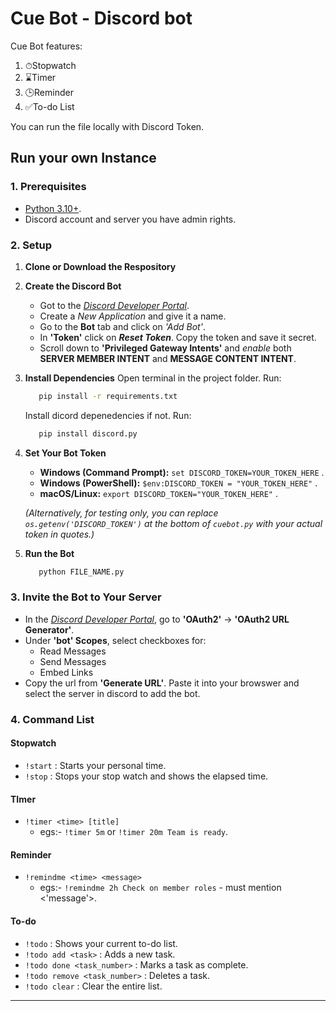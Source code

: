 # Cue Bot - Discord bot

Cue Bot features:
1. ⏱Stopwatch
2. ⌛Timer
3. 🕒Reminder
4. ✅To-do List

You can run the file locally with Discord Token.

## Run your own Instance

### 1. Prerequisites

* [Python 3.10+](https://www.python.org/downloads).
* Discord account and server you have admin rights.

### 2.  Setup

1. **Clone or Download the Respository**

2. **Create the Discord Bot**
   - Got to the [*Discord Developer Portal*](https://discord.com/developers/applications).
   - Create a *New Application* and give it a name.
   - Go to the **Bot** tab and click on *'Add Bot'*.
   - In **'Token'** click on ***Reset Token***. Copy the token and save it secret.
   - Scroll down to **'Privileged Gateway Intents'** and *enable* both **SERVER MEMBER INTENT** and **MESSAGE CONTENT INTENT**.

3. **Install Dependencies**
   Open terminal in the project folder. Run:
   ```bash
      pip install -r requirements.txt
   ```

   Install dicord depenedencies if not. Run:
   ```bash
      pip install discord.py
   ```

4. **Set Your Bot Token**
   * **Windows (Command Prompt):** `set DISCORD_TOKEN=YOUR_TOKEN_HERE` .
    * **Windows (PowerShell):** `$env:DISCORD_TOKEN = "YOUR_TOKEN_HERE"` .
    * **macOS/Linux:** `export DISCORD_TOKEN="YOUR_TOKEN_HERE"` .

    *(Alternatively, for testing only, you can replace `os.getenv('DISCORD_TOKEN')` at the bottom of `cuebot.py` with your actual token in quotes.)*

5. **Run the Bot**
   ```bash
      python FILE_NAME.py
   ```

### 3. Invite the Bot to Your Server

- In the [*Discord Developer Portal*](https://discord.com/developers/applications), go to **'OAuth2'** -> **'OAuth2 URL Generator'**.
- Under **'bot' Scopes**, select checkboxes for:
  - Read Messages
  - Send Messages
  - Embed Links
- Copy the url from **'Generate URL'**. Paste it into your browswer and select the server in discord to add the bot.

### 4. Command List

#### Stopwatch
* `!start` : Starts your personal time.
* `!stop` : Stops your stop watch and shows the elapsed time.

#### TImer
* `!timer <time> [title]`
    - egs:- `!timer 5m` or `!timer 20m Team is ready`.

#### Reminder
* `!remindme <time> <message>`
    - egs:- `!remindme 2h Check on member roles` - must mention <'message'>.

#### To-do
* `!todo` : Shows your current to-do list.
* `!todo add <task>` : Adds a new task.
* `!todo done <task_number>` : Marks a task as complete.
* `!todo remove <task_number>` : Deletes a task.
* `!todo clear` : Clear the entire list.
____
